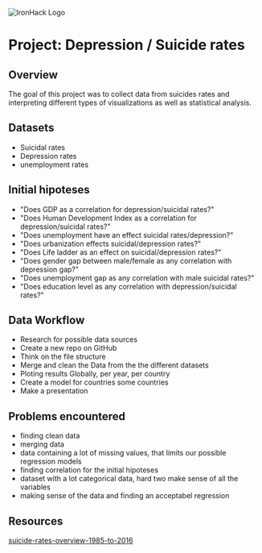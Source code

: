 ![IronHack Logo](https://s3-eu-west-1.amazonaws.com/ih-materials/uploads/upload_d5c5793015fec3be28a63c4fa3dd4d55.png)

# Project: Depression / Suicide rates

## Overview

The goal of this project was to collect data from suicides rates and interpreting different types of visualizations as well as statistical analysis. 

## Datasets

- Suicidal rates
- Depression rates
- unemployment rates

## Initial hipoteses

- "Does GDP as a correlation for depression/suicidal rates?"
- "Does Human Development Index as a correlation for depression/suicidal rates?"
- "Does unemployment have an effect suicidal rates/depression?"
- "Does urbanization effects suicidal/depression rates?"
- "Does Life ladder as an effect on suicidal/depression rates?"
- "Does gender gap between male/female as any correlation with depression gap?"
- "Does unemployment gap as any correlation with male suicidal rates?"
- "Does education level as any correlation with depression/suicidal rates?" 



## Data Workflow

* Research for possible data sources
* Create a new repo on GitHub
* Think on the file structure
* Merge and clean the Data from the the different datasets
* Ploting results Globally, per year, per country
* Create a model for countries some countries
* Make a presentation


## Problems encountered

* finding clean data
* merging data
* data containing a lot of missing values, that limits our possible regression models
* finding correlation for the initial hipoteses
* dataset with a lot categorical data, hard two make sense of all the variables
* making sense of the data and finding an acceptabel regression



## Resources

<a href='https://www.kaggle.com/russellyates88/suicide-rates-overview-1985-to-2016'>suicide-rates-overview-1985-to-2016</a>

<a href='https://ourworldindata.org/'></a>

<a href='http://hdr.undp.org/en/data'></a>














